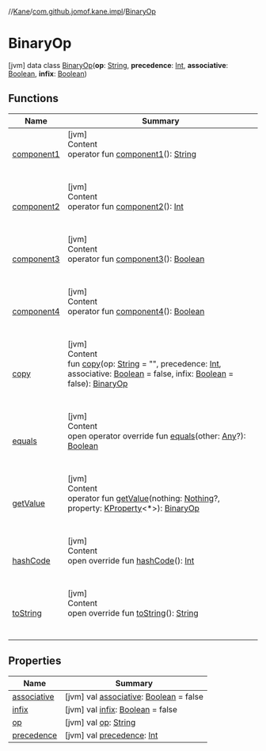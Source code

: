 //[Kane](../../index.md)/[com.github.jomof.kane.impl](../index.md)/[BinaryOp](index.md)



# BinaryOp  
 [jvm] data class [BinaryOp](index.md)(**op**: [String](https://kotlinlang.org/api/latest/jvm/stdlib/kotlin/-string/index.html), **precedence**: [Int](https://kotlinlang.org/api/latest/jvm/stdlib/kotlin/-int/index.html), **associative**: [Boolean](https://kotlinlang.org/api/latest/jvm/stdlib/kotlin/-boolean/index.html), **infix**: [Boolean](https://kotlinlang.org/api/latest/jvm/stdlib/kotlin/-boolean/index.html))   


## Functions  
  
|  Name|  Summary| 
|---|---|
| <a name="com.github.jomof.kane.impl/BinaryOp/component1/#/PointingToDeclaration/"></a>[component1](component1.md)| <a name="com.github.jomof.kane.impl/BinaryOp/component1/#/PointingToDeclaration/"></a>[jvm]  <br>Content  <br>operator fun [component1](component1.md)(): [String](https://kotlinlang.org/api/latest/jvm/stdlib/kotlin/-string/index.html)  <br><br><br>
| <a name="com.github.jomof.kane.impl/BinaryOp/component2/#/PointingToDeclaration/"></a>[component2](component2.md)| <a name="com.github.jomof.kane.impl/BinaryOp/component2/#/PointingToDeclaration/"></a>[jvm]  <br>Content  <br>operator fun [component2](component2.md)(): [Int](https://kotlinlang.org/api/latest/jvm/stdlib/kotlin/-int/index.html)  <br><br><br>
| <a name="com.github.jomof.kane.impl/BinaryOp/component3/#/PointingToDeclaration/"></a>[component3](component3.md)| <a name="com.github.jomof.kane.impl/BinaryOp/component3/#/PointingToDeclaration/"></a>[jvm]  <br>Content  <br>operator fun [component3](component3.md)(): [Boolean](https://kotlinlang.org/api/latest/jvm/stdlib/kotlin/-boolean/index.html)  <br><br><br>
| <a name="com.github.jomof.kane.impl/BinaryOp/component4/#/PointingToDeclaration/"></a>[component4](component4.md)| <a name="com.github.jomof.kane.impl/BinaryOp/component4/#/PointingToDeclaration/"></a>[jvm]  <br>Content  <br>operator fun [component4](component4.md)(): [Boolean](https://kotlinlang.org/api/latest/jvm/stdlib/kotlin/-boolean/index.html)  <br><br><br>
| <a name="com.github.jomof.kane.impl/BinaryOp/copy/#kotlin.String#kotlin.Int#kotlin.Boolean#kotlin.Boolean/PointingToDeclaration/"></a>[copy](copy.md)| <a name="com.github.jomof.kane.impl/BinaryOp/copy/#kotlin.String#kotlin.Int#kotlin.Boolean#kotlin.Boolean/PointingToDeclaration/"></a>[jvm]  <br>Content  <br>fun [copy](copy.md)(op: [String](https://kotlinlang.org/api/latest/jvm/stdlib/kotlin/-string/index.html) = "", precedence: [Int](https://kotlinlang.org/api/latest/jvm/stdlib/kotlin/-int/index.html), associative: [Boolean](https://kotlinlang.org/api/latest/jvm/stdlib/kotlin/-boolean/index.html) = false, infix: [Boolean](https://kotlinlang.org/api/latest/jvm/stdlib/kotlin/-boolean/index.html) = false): [BinaryOp](index.md)  <br><br><br>
| <a name="kotlin/Any/equals/#kotlin.Any?/PointingToDeclaration/"></a>[equals](../../com.github.jomof.kane.impl.types/-double-algebraic-type/index.md#%5Bkotlin%2FAny%2Fequals%2F%23kotlin.Any%3F%2FPointingToDeclaration%2F%5D%2FFunctions%2F-1032410443)| <a name="kotlin/Any/equals/#kotlin.Any?/PointingToDeclaration/"></a>[jvm]  <br>Content  <br>open operator override fun [equals](../../com.github.jomof.kane.impl.types/-double-algebraic-type/index.md#%5Bkotlin%2FAny%2Fequals%2F%23kotlin.Any%3F%2FPointingToDeclaration%2F%5D%2FFunctions%2F-1032410443)(other: [Any](https://kotlinlang.org/api/latest/jvm/stdlib/kotlin/-any/index.html)?): [Boolean](https://kotlinlang.org/api/latest/jvm/stdlib/kotlin/-boolean/index.html)  <br><br><br>
| <a name="com.github.jomof.kane.impl/BinaryOp/getValue/#kotlin.Nothing?#kotlin.reflect.KProperty[*]/PointingToDeclaration/"></a>[getValue](get-value.md)| <a name="com.github.jomof.kane.impl/BinaryOp/getValue/#kotlin.Nothing?#kotlin.reflect.KProperty[*]/PointingToDeclaration/"></a>[jvm]  <br>Content  <br>operator fun [getValue](get-value.md)(nothing: [Nothing](https://kotlinlang.org/api/latest/jvm/stdlib/kotlin/-nothing/index.html)?, property: [KProperty](https://kotlinlang.org/api/latest/jvm/stdlib/kotlin.reflect/-k-property/index.html)<*>): [BinaryOp](index.md)  <br><br><br>
| <a name="kotlin/Any/hashCode/#/PointingToDeclaration/"></a>[hashCode](../../com.github.jomof.kane.impl.types/-double-algebraic-type/index.md#%5Bkotlin%2FAny%2FhashCode%2F%23%2FPointingToDeclaration%2F%5D%2FFunctions%2F-1032410443)| <a name="kotlin/Any/hashCode/#/PointingToDeclaration/"></a>[jvm]  <br>Content  <br>open override fun [hashCode](../../com.github.jomof.kane.impl.types/-double-algebraic-type/index.md#%5Bkotlin%2FAny%2FhashCode%2F%23%2FPointingToDeclaration%2F%5D%2FFunctions%2F-1032410443)(): [Int](https://kotlinlang.org/api/latest/jvm/stdlib/kotlin/-int/index.html)  <br><br><br>
| <a name="kotlin/Any/toString/#/PointingToDeclaration/"></a>[toString](../../com.github.jomof.kane.impl.types/-object-kane-type/-companion/index.md#%5Bkotlin%2FAny%2FtoString%2F%23%2FPointingToDeclaration%2F%5D%2FFunctions%2F-1032410443)| <a name="kotlin/Any/toString/#/PointingToDeclaration/"></a>[jvm]  <br>Content  <br>open override fun [toString](../../com.github.jomof.kane.impl.types/-object-kane-type/-companion/index.md#%5Bkotlin%2FAny%2FtoString%2F%23%2FPointingToDeclaration%2F%5D%2FFunctions%2F-1032410443)(): [String](https://kotlinlang.org/api/latest/jvm/stdlib/kotlin/-string/index.html)  <br><br><br>


## Properties  
  
|  Name|  Summary| 
|---|---|
| <a name="com.github.jomof.kane.impl/BinaryOp/associative/#/PointingToDeclaration/"></a>[associative](associative.md)| <a name="com.github.jomof.kane.impl/BinaryOp/associative/#/PointingToDeclaration/"></a> [jvm] val [associative](associative.md): [Boolean](https://kotlinlang.org/api/latest/jvm/stdlib/kotlin/-boolean/index.html) = false   <br>
| <a name="com.github.jomof.kane.impl/BinaryOp/infix/#/PointingToDeclaration/"></a>[infix](infix.md)| <a name="com.github.jomof.kane.impl/BinaryOp/infix/#/PointingToDeclaration/"></a> [jvm] val [infix](infix.md): [Boolean](https://kotlinlang.org/api/latest/jvm/stdlib/kotlin/-boolean/index.html) = false   <br>
| <a name="com.github.jomof.kane.impl/BinaryOp/op/#/PointingToDeclaration/"></a>[op](op.md)| <a name="com.github.jomof.kane.impl/BinaryOp/op/#/PointingToDeclaration/"></a> [jvm] val [op](op.md): [String](https://kotlinlang.org/api/latest/jvm/stdlib/kotlin/-string/index.html)   <br>
| <a name="com.github.jomof.kane.impl/BinaryOp/precedence/#/PointingToDeclaration/"></a>[precedence](precedence.md)| <a name="com.github.jomof.kane.impl/BinaryOp/precedence/#/PointingToDeclaration/"></a> [jvm] val [precedence](precedence.md): [Int](https://kotlinlang.org/api/latest/jvm/stdlib/kotlin/-int/index.html)   <br>

